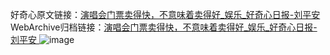 好奇心原文链接：[演唱会门票卖得快，不意味着卖得好_娱乐_好奇心日报-刘平安 ](https://www.qdaily.com/articles/10446.html)
WebArchive归档链接：[演唱会门票卖得快，不意味着卖得好_娱乐_好奇心日报-刘平安 ](http://web.archive.org/web/20190623160322/https://www.qdaily.com/articles/10446.html)
![image](http://ww3.sinaimg.cn/large/007d5XDply1g3w255ug3jj30u02kw4qp)